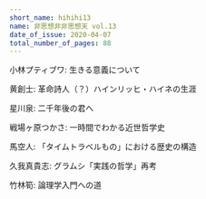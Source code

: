```yaml
---
short_name: hihihi13
name: 非思想非非思想天 vol.13
date_of_issue: 2020-04-07
total_number_of_pages: 88
---
```

小林プティブワ: 生きる意義について

黄創士: 革命詩人（？）ハインリッヒ・ハイネの生涯

星川泉: 二千年後の君へ

戦場ヶ原つかさ: 一時間でわかる近世哲学史

馬空人: 「タイムトラベルもの」における歴史の構造

久我真貴志: グラムシ「実践の哲学」再考

竹林筍: 論理学入門への道